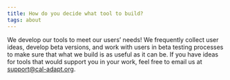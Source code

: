 ```yaml
---
title: How do you decide what tool to build?
tags: about
---
```


We develop our tools to meet our users’ needs! We frequently collect user ideas, develop beta versions, and work with users in beta testing processes to make sure that what we build is as useful as it can be. If you have ideas for tools that would support you in your work, feel free to email us at support@cal-adapt.org.


